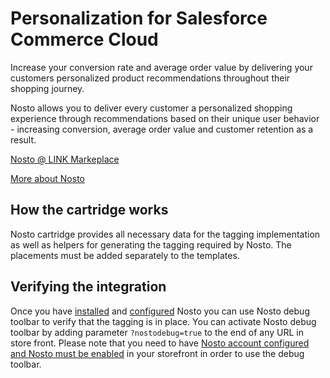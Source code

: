 # Personalization for Salesforce Commerce Cloud

Increase your conversion rate and average order value by delivering your customers personalized product recommendations throughout their shopping journey.

Nosto allows you to deliver every customer a personalized shopping experience through recommendations based on their unique user behavior - increasing conversion, average order value and customer retention as a result.

[Nosto @ LINK Markeplace](https://www.salesforce.com/products/commerce-cloud/partner-marketplace/partners/nosto/)

[More about Nosto](http://www.nosto.com/)

## How the cartridge works

Nosto cartridge provides all necessary data for the tagging implementation as well as helpers for generating the tagging required by Nosto. The placements must be added separately to the templates.

## Verifying the integration
Once you have [installed](Installing.md) and [configured](Configuring.md) Nosto you can use Nosto debug toolbar to verify that the tagging is in place. You can activate Nosto debug toolbar by adding parameter `?nostodebug=true` to the end of any URL in store front. Please note that you need to have [Nosto account configured and Nosto must be enabled](Configuring.md#custom-preferences) in your storefront in order to use the debug toolbar. 